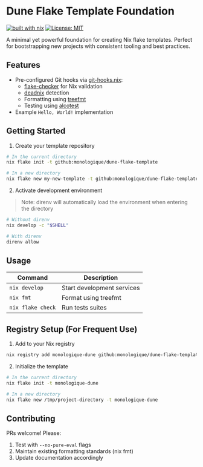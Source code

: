 # Dune Flake Template Foundation

[![built with nix][nix-badge]][nix-url]
[![License: MIT][license-badge]][license-url]

[nix-badge]: https://img.shields.io/static/v1?logo=nixos&logoColor=white&label=&message=Built%20with%20Nix&color=41439a
[nix-url]: https://builtwithnix.org
[license-badge]: https://img.shields.io/badge/License-MIT-yellow.svg 
[license-url]: https://opensource.org/licenses/MIT

A minimal yet powerful foundation for creating Nix flake templates. Perfect for bootstrapping new projects with consistent tooling and best practices.

## Features

- Pre-configured Git hooks via [git-hooks.nix](https://github.com/cachix/git-hooks.nix):
  - [flake-checker](https://github.com/DeterminateSystems/flake-checker) for Nix validation
  - [deadnix](https://github.com/astro/deadnix) detection
  - Formatting using [treefmt](https://github.com/numtide/treefmt)
  - Testing using [alcotest](https://github.com/mirage/alcotest)
- Example `Hello, World!` implementation

## Getting Started

1. Create your template repository

```bash
# In the current directory
nix flake init -t github:monologique/dune-flake-template

# In a new directory
nix flake new my-new-template -t github:monologique/dune-flake-template
```

2. Activate development environment

> Note: direnv will automatically load the environment when entering the directory

```bash
# Without direnv
nix develop -c "$SHELL"

# With direnv
direnv allow
```

## Usage

| Command           | Description                |
|-------------------|----------------------------|
| `nix develop`     | Start development services |
| `nix fmt`         | Format using treefmt       |
| `nix flake check` | Run tests suites           |

## Registry Setup (For Frequent Use)

1. Add to your Nix registry

```bash
nix registry add monologique-dune github:monologique/dune-flake-template
```

2. Initialize the template

```bash
# In the current directory
nix flake init -t monologique-dune

# In a new directory
nix flake new /tmp/project-directory -t monologique-dune
```

## Contributing

PRs welcome! Please:

1. Test with `--no-pure-eval` flags
2. Maintain existing formatting standards (nix fmt)
3. Update documentation accordingly
